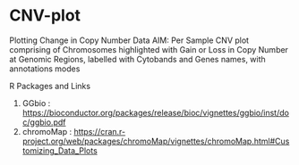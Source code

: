 # CNV-plot
Plotting Change in Copy Number Data 
AIM: Per Sample CNV plot comprising of Chromosomes highlighted with Gain or Loss in Copy Number at Genomic Regions, labelled with Cytobands and Genes names, with annotations modes


R Packages and Links
1. GGbio    :    https://bioconductor.org/packages/release/bioc/vignettes/ggbio/inst/doc/ggbio.pdf
2. chromoMap : https://cran.r-project.org/web/packages/chromoMap/vignettes/chromoMap.html#Customizing_Data_Plots
